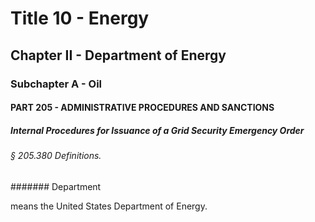 
# Title 10 - Energy
## Chapter II - Department of Energy
### Subchapter A - Oil
#### PART 205 - ADMINISTRATIVE PROCEDURES AND SANCTIONS
##### Internal Procedures for Issuance of a Grid Security Emergency Order
###### § 205.380 Definitions.
####### Department

means the United States Department of Energy.

